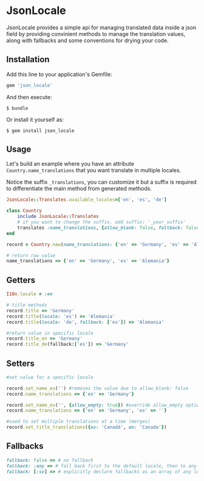 # JsonLocale

JsonLocale provides a simple api for managing translated data inside a json field by providing convinient methods to manage the translation values, along with fallbacks and some conventions for drying your code.


## Installation

Add this line to your application's Gemfile:

```ruby
gem 'json_locale'
```

And then execute:

    $ bundle

Or install it yourself as:

    $ gem install json_locale

## Usage

Let's build an example where you have an attribute `Country.name_translations` that you want translate in multiple locales.

Notice the suffix `_translations`, you can customize it but a suffix is required to differentiate the main method from generated methods.

```ruby
JsonLocale::Translates.available_locales=['en', 'es', 'de']

class Country
    include JsonLocale::Translates
    # if you want to change the suffix, add suffix: '_your_suffix'
    translates :name_translations, {allow_blank: false, fallback: false}
end

record = Country.new(name_translations: {'en' => 'Germany', 'es' => 'Alemania'}

# return raw value
name_translations => {'en' => 'Germany', 'es' => 'Alemania'}
```


## Getters
```ruby
I18n.locale = :en

# title methods
record.title => 'Germany'
record.title(locale: 'es') => 'Alemania'
record.title(locale: 'de', fallback: ['es']) => 'Alemania'

#return value in specific locale
record.title_en => 'Germany'
record.title_de(fallback:['es']) => 'Germany'
```

## Setters
```ruby
#set value for a specific locale

record.set_name_es('') #removes the value due to allow_blank: false
record.name_translations => {'en' => 'Germany'}

record.set_name_es('', {allow_empty: true}) #override allow_empty option
record.name_translations => {'en' => 'Germany', 'es' => ''}

#used to set multiple translations at a time (merges)
record.set_title_translations({es: 'Canadá', en: 'Canada'})
```

## Fallbacks
```ruby
fallback: false => # no fallback
fallback: :any => # fall back first to the default locale, then to any other locale
fallback: [:sv] => # explicitly declare fallbacks as an array of any length
```
